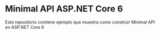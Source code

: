 # Minimal API ASP.NET Core 6
Este repositorio contiene ejemplo que muestra como construir Minimal API en ASP.NET Core 6
